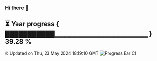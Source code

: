 ### Hi there 👋
⏳ Year progress { ███████████▁▁▁▁▁▁▁▁▁▁▁▁▁▁▁▁▁▁▁ } 39.28 %
---
⏰ Updated on Thu, 23 May 2024 18:19:10 GMT
![Progress Bar CI](https://github.com/liununu/liununu/workflows/Progress%20Bar%20CI/badge.svg)
